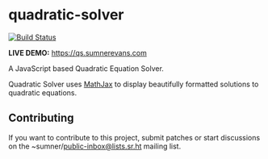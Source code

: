 # quadratic-solver

[![Build Status](https://builds.sr.ht/~sumner/quadratic-solver.svg)](https://builds.sr.ht/~sumner?search=%7Esumner%2Fquadratic-solver)

**LIVE DEMO:** https://qs.sumnerevans.com

A JavaScript based Quadratic Equation Solver.

Quadratic Solver uses [MathJax](https://www.mathjax.org/) to display beautifully formatted solutions
to quadratic equations.

## Contributing
If you want to contribute to this project, submit patches or start discussions
on the ~sumner/public-inbox@lists.sr.ht mailing list.
